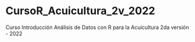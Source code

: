 # CursoR_Acuicultura_2v_2022
Curso Introducción Análisis de Datos con R para la Acuicultura 2da versión - 2022
